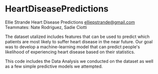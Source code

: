 # HeartDiseasePredictions

Ellie Strande
Heart Disease Predictions
elliepstrande@gmail.com
Teammates: Nate Rodriguez, Sadie Ciotti

The dataset utalized includes features that can be used to predict which patients
are most likely to suffer heart disease in the near future. 
Our goal was to develop a machine-learning model that can predict people's 
likelihood of experiencing heart disease based on their statistics. 

This code includes the Data Analysis we conducted on the dataset as well as a few simple predictive models we attempted. 
